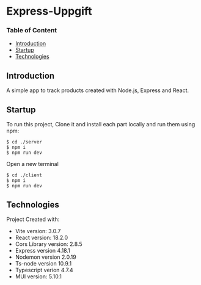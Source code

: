 # Express-Uppgift

### Table of Content

- [Introduction](#Introduction)
- [Startup](#Startup)
- [Technologies](#Technologies)

## Introduction

A simple app to track products created with Node.js, Express and React.

## Startup

To run this project, Clone it and install each part locally and run them using npm:

```
$ cd ./server
$ npm i
$ npm run dev
```

Open a new terminal

```
$ cd ./client
$ npm i
$ npm run dev
```

## Technologies

Project Created with:

- Vite version: 3.0.7
- React version: 18.2.0
- Cors Library version: 2.8.5
- Express version 4.18.1
- Nodemon version 2.0.19
- Ts-node version 10.9.1
- Typescript verion 4.7.4
- MUI version: 5.10.1
